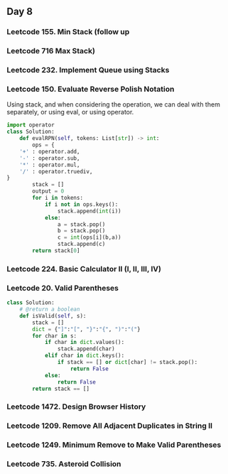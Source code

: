 ## Day 8
### Leetcode 155. Min Stack (follow up
### Leetcode 716 Max Stack)
### Leetcode 232. Implement Queue using Stacks
### Leetcode 150. Evaluate Reverse Polish Notation
Using stack, and when considering the operation, we can deal with them separately, or using eval, or using operator.
```python
import operator
class Solution:
    def evalRPN(self, tokens: List[str]) -> int:
        ops = {
    '+' : operator.add,
    '-' : operator.sub,
    '*' : operator.mul,
    '/' : operator.truediv,
}
        stack = []
        output = 0
        for i in tokens:
            if i not in ops.keys():
                stack.append(int(i))
            else:
                a = stack.pop()
                b = stack.pop()
                c = int(ops[i](b,a))
                stack.append(c)
        return stack[0]
```
### Leetcode 224. Basic Calculator II (I, II, III, IV)
### Leetcode 20. Valid Parentheses
```python
class Solution:
    # @return a boolean
    def isValid(self, s):
        stack = []
        dict = {"]":"[", "}":"{", ")":"("}
        for char in s:
            if char in dict.values():
                stack.append(char)
            elif char in dict.keys():
                if stack == [] or dict[char] != stack.pop():
                    return False
            else:
                return False
        return stack == []
```

### Leetcode 1472. Design Browser History
### Leetcode 1209. Remove All Adjacent Duplicates in String II
### Leetcode 1249. Minimum Remove to Make Valid Parentheses
### Leetcode 735. Asteroid Collision
